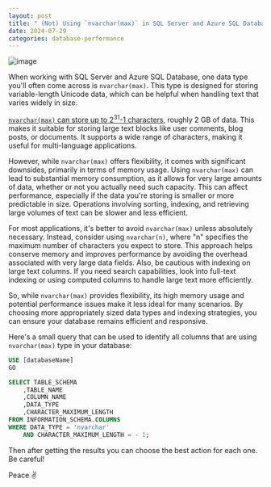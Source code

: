 ```yaml
---
layout: post
title: " (Not) Using `nvarchar(max)` in SQL Server and Azure SQL Databases"
date: 2024-07-29
categories: database-performance
---
```


![image](https://github.com/user-attachments/assets/6d6a0112-6fc7-4aaf-ab8a-abff3740367b)

When working with SQL Server and Azure SQL Database, one data type you'll often come across is `nvarchar(max)`. This type is designed for storing variable-length Unicode data, which can be helpful when handling text that varies widely in size.

[`nvarchar(max)` can store up to 2<sup>31</sup>-1 characters](https://learn.microsoft.com/en-us/sql/t-sql/data-types/nchar-and-nvarchar-transact-sql), roughly 2 GB of data. This makes it suitable for storing large text blocks like user comments, blog posts, or documents. It supports a wide range of characters, making it useful for multi-language applications.

However, while `nvarchar(max)` offers flexibility, it comes with significant downsides, primarily in terms of memory usage. Using `nvarchar(max)` can lead to substantial memory consumption, as it allows for very large amounts of data, whether or not you actually need such capacity. This can affect performance, especially if the data you're storing is smaller or more predictable in size. Operations involving sorting, indexing, and retrieving large volumes of text can be slower and less efficient.

For most applications, it's better to avoid `nvarchar(max)` unless absolutely necessary. Instead, consider using `nvarchar(n)`, where "n" specifies the maximum number of characters you expect to store. This approach helps conserve memory and improves performance by avoiding the overhead associated with very large data fields. Also, be cautious with indexing on large text columns. If you need search capabilities, look into full-text indexing or using computed columns to handle large text more efficiently.

So, while `nvarchar(max)` provides flexibility, its high memory usage and potential performance issues make it less ideal for many scenarios. By choosing more appropriately sized data types and indexing strategies, you can ensure your database remains efficient and responsive.

Here's a small query that can be used to identify all columns that are using `nvarchar(max)` type in your database:

```SQL
USE [databaseName]
GO

SELECT TABLE_SCHEMA
	,TABLE_NAME
	,COLUMN_NAME
	,DATA_TYPE
	,CHARACTER_MAXIMUM_LENGTH
FROM INFORMATION_SCHEMA.COLUMNS
WHERE DATA_TYPE = 'nvarchar'
	AND CHARACTER_MAXIMUM_LENGTH = - 1;
```

Then after getting the results you can choose the best action for each one. Be careful!

Peace ✌️
